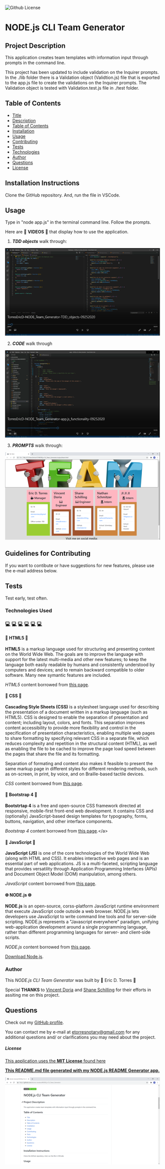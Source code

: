 
![Github License](https://img.shields.io/badge/License-MIT_License-brightgreen)

# NODE.js CLI Team Generator

## Project Description

This application creates team templates with information input through prompts in the command line.

This project has been updated to include validation on the Inquirer prompts.  In the ./lib folder there is a Validation object (Validtion.js) file that is exported to the app.js file to create the validations on the Inquirer prompts.  The Validation object is tested with Validation.test.js file in ./test folder.  

## Table of Contents

* [Title](#project-title)
* [Description](#project-description)
* [Table of Contents](#table-of-congents)
* [Installation](#installation-instructions)
* [Usage](#usage)
* [Contributing](#guidelines-for-contributing)
* [Tests](#tests)
* [Technologies](#technologies-used)
* [Author](#author)
* [Questions](#questions)
* [License](#license)

## Installation Instructions

Clone the GitHub repository.  And, run the file in VSCode.

## Usage 

Type in "node app.js" in the terminal command line.  Follow the prompts.

Here are :movie_camera: **VIDEOS** :movie_camera: that display how to use the application.

1. ***TDD objects*** walk through:

[![NODE.js Team Generator TDD and objects walkthrough](./assets/screenshots/team-generator-TDD-objects.png)](https://drive.google.com/file/d/1-5g2f1hu2p9JgxFP0swWfORr0UT1qxiH/preview)

2. ***CODE*** walk through

[![NODE.js Team Generator code walkthrough](./assets/screenshots/team-generator-app.js-functionality.png)](https://drive.google.com/file/d/1UD69e-JgbeNv0Lj3TA2DM035MUbEXroW/preview)

3. ***PROMPTS*** walk through:

[![NODE.js Team Generator prompts walkthrough](./assets/screenshots/team-generator-output.png)](https://drive.google.com/file/d/1mCWiGtIQt86MC2ZJZ9Mdawig9_QAmudG/preview)

## Guidelines for Contributing

If you want to contibute or have suggestions for new features, please use the e-mail address below.

## Tests

Test early, test often.

### Technologies Used 
### :computer: :computer: :computer: :computer: :computer: :computer: 

#### :memo: HTML5 :memo:

**HTML5** is a markup language used for structuring and presenting content on the World Wide Web.  The goals are to improve the language with support for the latest multi-media and other new features; to keep the language both easily readable by humans and consistently understood by computers and devices; and to remain backward compatible to older software.  Many new symantic features are included.

*HTML5* content borrowed from <a target="_blank" rel="noopener noreferrer">[this page](https://en.wikipedia.org/wiki/HTML5).</a>

#### :art: CSS :art:

**Cascading Style Sheets (CSS)** is a stylesheet language used for describing the presentation of a document written in a markup language (such as HTML5).  CSS is designed to enable the separation of presentation and content; including layout, colors, and fonts.  This separation improves content accessibility to provide more flexibility and control in the specification of presentation characteristics, enabling multiple web pages to share formatting by specifying relevant CSS in a separate file, which reduces complexity and repetition in the structural content (HTML), as well as enabling the file to be cached to improve the page load speed between the pages that share the file and its formatting.

Separation of formating and content also makes it feasible to present the same markup page in different styles for different rendering methods, such as on-screen, in print, by voice, and on Braille-based tactile devices. 

*CSS* content borrowed from <a target="_blank" rel="noopener noreferrer">[this page](https://en.wikipedia.org/wiki/Cascading_Style_Sheets).</a>

#### :shoe: Bootstrap 4 :shoe:

**Bootstrtap 4** is a free and open-source CSS framework directed at responsive, mobile-first front-end web development.  It contains CSS and (optionally) JavaScript-based design templates for typography, forms, buttons, navigation, and other interface components.  

*Bootstrap 4* content borrowed from <a target="_blank" rel="noopener noreferrer">[this page](https://en.wikipedia.org/wiki/Bootstrap_(front-end_framework)).</a>

#### :sparkler: JavaScript :sparkler:

**JavaScript (JS)** is one of the core technologies of the World Wide Web (along with HTML and CSS). It enables interactive web pages and is an essential part of web applications.  JS is a multi-faceted, scripting language that provides versatility through Application Programming Interfaces (APIs) and Document Object Model (DOM) manipulation, among others.

*JavaScript* content borrowed from <a target="_blank" rel="noopener noreferrer">[this page](https://en.wikipedia.org/wiki/JavaScript).</a>

#### :globe_with_meridians: NODE.js :globe_with_meridians:

**NODE.js** is an open-source, corss-platform JavaScript runtime environment that execute JavaScript code outside a web browser.  NODE.js lets developers use JavaScript to write command line tools and for server-side scripting.  NODE.js represents a "Javascript everywhere" paradigm, unifying web-application development around a single programming language, rather than different programming languages for server- and client-side scripts.  

*NODE.js* content borrowed from <a target="_blank" rel="noopener noreferrer">[this page](https://en.wikipedia.org/wiki/Node.js).

[Download Node.js](https://nodejs.org/en/).

### Author 

This *NODE.js CLI Team Generator* was built by :green_heart: Eric D. Torres :green_heart:

Special **THANKS** to [Vincent Doria](https://github.com/Cenzo-cmd) and [Shane Schilling](https://github.com/trilambda122) for their efforts in assiting me on this project.  

## Questions

Check out my [GitHub profile](https://github.com/etorres-revature).

You can contact me by e-mail at etorresnotary@gmail.com for any additional questions and/ or clarifications you may need about the project.

##### License

[This application uses the **MIT License** found here](./LICENSE)

**[This README.md file generated with my NODE.js README Generator app.](https://github.com/etorres-revature/NODEjs_README.md_Generator)**

[![NODE.js Team Generator README file walk through](./assets/screenshots/team-generator-README.png)](https://drive.google.com/file/d/1LGKYbJt7UtEHoSaaAxcgMDwrLPF_hvGg/preview)
